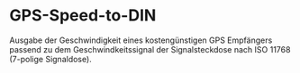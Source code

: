 # GPS-Speed-to-DIN
Ausgabe der Geschwindigkeit eines kostengünstigen GPS Empfängers passend zu dem Geschwindkeitssignal der Signalsteckdose nach ISO 11768 (7-polige Signaldose).
